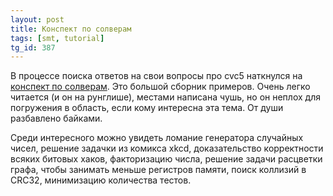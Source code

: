 ```yaml
---
layout: post
title: Конспект по солверам
tags: [smt, tutorial]
tg_id: 387
---
```

В процессе поиска ответов на свои вопросы про cvc5 наткнулся на [конспект по солверам](https://sat-smt.codes/SAT_SMT_by_example.pdf). Это большой сборник примеров. Очень легко читается (и он на рунглише), местами написана чушь, но он неплох для погружения в область, если кому интересна эта тема. От души разбавлено байками.

Среди интересного можно увидеть ломание генератора случайных чисел, решение задачки из комикса xkcd, доказательство корректности всяких битовых хаков, факторизацию числа, решение задачи расцветки графа, чтобы занимать меньше регистров памяти, поиск коллизий в CRC32, минимизацию количества тестов.

